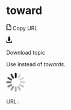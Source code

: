 # toward

![Copy URL](media/toward/Copy.png)
Copy URL

![Download](media/toward/Download.png)

Download topic

Use instead of *towards*.

![In progress](media/toward/activity-large.gif)

URL :
